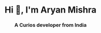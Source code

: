 <h1 align="center">Hi 👋, I'm Aryan Mishra</h1>
<h3 align="center">A Curios developer from India</h3>
